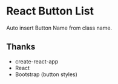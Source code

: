 # React Button List
Auto insert Button Name from class name.



## Thanks
- create-react-app
- React
- Bootstrap (button styles)
